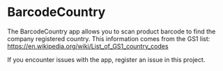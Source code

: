 # BarcodeCountry
The BarcodeCountry app allows you to scan product barcode to find the company registered country.
This information comes from the GS1 list:
https://en.wikipedia.org/wiki/List_of_GS1_country_codes

If you encounter issues with the app, register an issue in this project.
